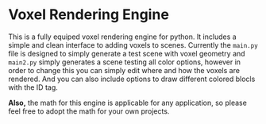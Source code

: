 # Voxel Rendering Engine

This is a fully equiped voxel rendering engine for python. It includes a simple and clean interface to adding voxels to scenes. Currently the `main.py` file is designed to simply generate a test scene with voxel geometry and `main2.py` simply generates a scene testing all color options, however in order to change this you can simply edit where and how the voxels are rendered. And you can also include options to draw different colored blocls with the ID tag.

**Also,** the math for this engine is applicable for any application, so please feel free to adopt the math for your own projects.
